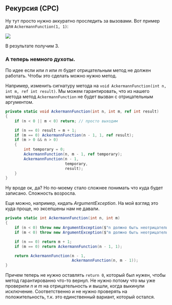 ## Рекурсия (СРС)
Ну тут просто нужно аккуратно проследить за вызовами. Вот пример для `AckermannFunction(1, 1)`:

![][ackermann-1-1-eg]

В результате получим 3.

### А теперь немного духоты.
По идее если или *n* или *m* будет отрицательным метод не должен работать. Чтобы это сделать можно нужно метод.

Например, изменить сигнатуру метода на `void AckermannFunction(int n, int m, ref int result)`. Мы можем гарантировать, что из нашего метода метод `AckermannFunction` не будет вызван с отрицательным аргументом.
```csharp
private static void AckermannFunction(int n, int m, ref int result)
{
    if (n < 0 || m < 0) return; // просто выходим

    if (n == 0) result = m + 1;
    if (m == 0) AckermannFunction(n - 1, 1, ref result);
    if (m > 0 && n > 0)
    {
        int temporary = 0;
        AckermannFunction(n, m - 1, ref temporary);
        AckermannFunction(n - 1,
                          temporary,
                          result);
    }
}
```
Ну вроде ок, да? Но по-моему стало сложнее понимать что куда будет записано. Сложность возросла.

Еще можно, например, кидать *ArgumentException*. На мой взгляд это куда проще, но эксепшены нам не давали.
```csharp
private static int AckermannFunction(int n, int m)
{
    if (n < 0) throw new ArgumentException($"n должно быть неотрицательным, получено {n}");
    if (m < 0) throw new ArgumentException($"m должно быть неотрицательным, получено {m}");

    if (n == 0) return m + 1;
    if (m == 0) return AckermannFunction(n - 1, 1);

    return AckermannFunction(n - 1,
                             AckermannFunction(n, m - 1));
}
```
Причем теперь не нужно оставлять `return 0`, который был нужен, чтобы метод гарантированно что-то вернул. Не нужно потому что мы уже проверили *n* и *m* на отрицательность и вышли, когда выкинули исключение. Соответственно и не нужно проверять на положительность, т.к. это единственный вариант, который остался.

[ackermann-1-1-eg]: ../sources/ackermann-1-1-eg.svg